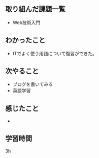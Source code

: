 ## 取り組んだ課題一覧
* Web技術入門
## わかったこと
* ITでよく使う用語について復習ができた。
## 次やること
* ブログを書いてみる
* 英語学習
## 感じたこと
* 
## 学習時間
3h